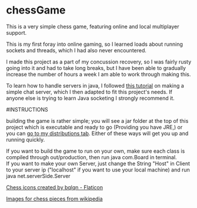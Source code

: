 # chessGame

This is a very simple chess game, featuring online and local multiplayer support.

This is my first foray into online gaming, so I learned loads about running sockets and threads, which I had also never encountered.

I made this project as a part of my concussion recovery, so I was fairly rusty going into it and had to take long breaks, but I have been able to gradually increase the number of hours a week I am able to work through making this.

To learn how to handle servers in java, I followed <a href = "https://www.codejava.net/java-se/networking/how-to-create-a-chat-console-application-in-java-using-socket" target = "_blank"> this tutorial</a> on making a simple chat server, which I then adapted to fit this project's needs. If anyone else is trying to learn Java socketing I strongly recommend it.

#INSTRUCTIONS

building the game is rather simple; you will see a jar folder at the top of this project which is executable and ready to go (Providing you have JRE,) or you can <a href = "https://github.com/PatrickWhite02/chessGame/releases">go to my distributions tab</a>. Either of these ways will get you up and running quickly.

If you want to build the game to run on your own, make sure each class is compiled through out/production, then run java com.Board in terminal. 
<br>If you want to make your own Server, just change the String "Host" in Client to your server ip ("localhost" if you want to use your local machine) and run java net.serverSide.Server 


<a href="https://www.flaticon.com/free-icons/chess" title="chess icons" target="_blank">Chess icons created by bqlqn - Flaticon</a>

<a href="https://commons.wikimedia.org/wiki/Category:SVG_chess_pieces" target="_blank">Images for chess pieces from wikipedia</a>